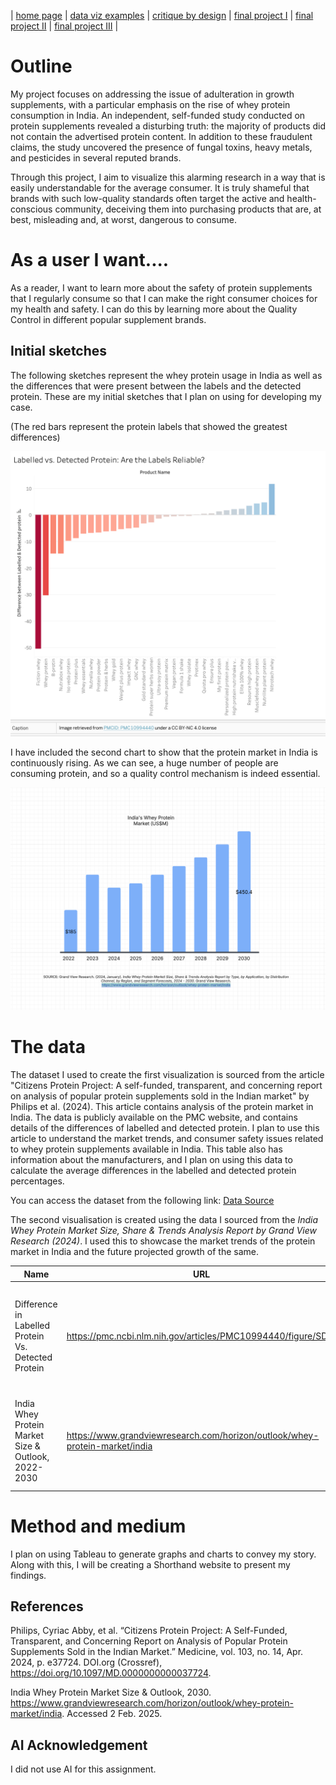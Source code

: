 | [home page](https://nandini-mahurkar.github.io/nandini-dataviz-portfolio/) | [data viz examples](dataviz-examples) | [critique by design](critique-by-design) | [final project I](final-project-part-one) | [final project II](final-project-part-two) | [final project III](final-project-part-three) |

# Outline

My project focuses on addressing the issue of adulteration in growth supplements, with a particular emphasis on the rise of whey protein consumption in India. An independent, self-funded study conducted on protein supplements revealed a disturbing truth: the majority of products did not contain the advertised protein content. In addition to these fraudulent claims, the study uncovered the presence of fungal toxins, heavy metals, and pesticides in several reputed brands.

Through this project, I aim to visualize this alarming research in a way that is easily understandable for the average consumer. It is truly shameful that brands with such low-quality standards often target the active and health-conscious community, deceiving them into purchasing products that are, at best, misleading and, at worst, dangerous to consume.

# As a user I want....

As a reader, I want to learn more about the safety of protein supplements that I regularly consume so that I can make the right consumer choices for my health and safety. I can do this by learning more about the Quality Control in different popular supplement brands.


## Initial sketches
The following sketches represent the whey protein usage in India as well as the differences that were present between the labels and the detected protein. These are my initial sketches that I plan on using for developing my case.

(The red bars represent the protein labels that showed the greatest differences)

![graph](labelled_detected_protein.png)

I have included the second chart to show that the protein market in India is continuously rising. As we can see, a huge number of people are consuming protein, and so a quality control mechanism is indeed essential.

![graph](whey_usage.png)


# The data
The dataset I used to create the first visualization is sourced from the article "Citizens Protein Project: A self-funded, transparent, and concerning report on analysis of popular protein supplements sold in the Indian market" by Philips et al. (2024). This article contains analysis of the protein market in India. The data is publicly available on the PMC website, and contains details of the differences of labelled and detected protein. I plan to use this article to understand the market trends, and consumer safety issues related to whey protein supplements available in India. This table also has information about the manufacturers, and I plan on using this data to calculate the average differences in the labelled and detected protein percentages.

You can access the dataset from the following link: [Data Source](https://pmc.ncbi.nlm.nih.gov/articles/PMC10994440/figure/SD3/)

The second visualisation is created using the data I sourced from the _India Whey Protein Market Size, Share & Trends Analysis Report by Grand View Research (2024)_. I used this to showcase the market trends of the protein market in India and the future projected growth of the same.

| Name | URL | Description |
|------|-----|-------------|
|   Difference in Labelled Protein Vs. Detected Protein   |  https://pmc.ncbi.nlm.nih.gov/articles/PMC10994440/figure/SD3/   |     A table highlighting the precentage differences between labelled protein and detected protein       |
|   India Whey Protein Market Size & Outlook, 2022-2030   |   https://www.grandviewresearch.com/horizon/outlook/whey-protein-market/india  |        This article contains information about the market trends of the protein market in India     |

# Method and medium
I plan on using Tableau to generate graphs and charts to convey my story. Along with this, I will be creating a Shorthand website to present my findings. 
## References

Philips, Cyriac Abby, et al. “Citizens Protein Project: A Self-Funded, Transparent, and Concerning Report on Analysis of Popular Protein Supplements Sold in the Indian Market.” Medicine, vol. 103, no. 14, Apr. 2024, p. e37724. DOI.org (Crossref), https://doi.org/10.1097/MD.0000000000037724.

India Whey Protein Market Size & Outlook, 2030. https://www.grandviewresearch.com/horizon/outlook/whey-protein-market/india. Accessed 2 Feb. 2025.

## AI Acknowledgement

I did not use AI for this assignment.

